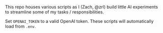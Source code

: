 This repo houses various scripts as I (Zach, @zrl) build little AI experiments to streamline some of my tasks / responsibilities.

Set `OPENAI_TOKEN` to a valid OpenAI token. These scripts will automatically load from `.env`.